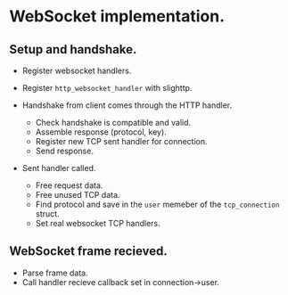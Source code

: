 WebSocket implementation.
=========================

Setup and handshake.
--------------------

* Register websocket handlers.
* Register `http_websocket_handler` with slighttp. 

* Handshake from client comes through the HTTP handler.
  * Check handshake is compatible and valid.
  * Assemble response (protocol, key).
  * Register new TCP sent handler for connection.
  * Send response.
* Sent handler called.
  * Free request data.
  * Free unused TCP data.
  * Find protocol and save in the `user` memeber of the `tcp_connection` struct.
  * Set real websocket TCP handlers.

WebSocket frame recieved.
-------------------------

* Parse frame data.
* Call handler recieve callback set in connection->user.

